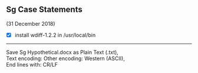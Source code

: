 ## Sg Case Statements

(31 December 2018)

- [x] install wdiff-1.2.2 in /usr/local/bin
---
Save Sg Hypothetical.docx as Plain Text (.txt),\
Text encoding: Other encoding: Western (ASCII),\
End lines with: CR/LF

